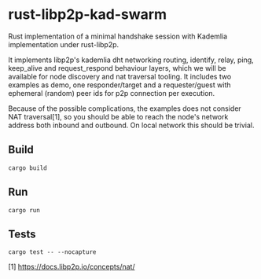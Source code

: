 # rust-libp2p-kad-swarm
Rust implementation of a minimal handshake session with Kademlia implementation under rust-libp2p.

It implements libp2p's kademlia dht networking routing, identify, relay, ping, keep_alive and request_respond behaviour layers, which we will be available for node discovery and nat traversal tooling. It includes two examples as demo, one responder/target and a requester/guest with ephemeral (random) peer ids for p2p connection per execution.

Because of the possible complications, the examples does not consider NAT traversal[1], so you should be able to reach the node's network address both inbound and outbound. On local network this should be trivial.


## Build
`cargo build`

## Run
`cargo run`

## Tests
`cargo test -- --nocapture`



[1] https://docs.libp2p.io/concepts/nat/
